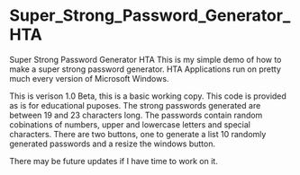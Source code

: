 # Super_Strong_Password_Generator_HTA
Super Strong Password Generator HTA 
This is my simple demo of how to make a super strong password generator.
HTA Applications run on pretty much every version of Microsoft Windows.

This is verison 1.0 Beta, this is a basic working copy.
This code is provided as is for educational puposes.
The strong passwords generated are between 19 and 23 characters long.
The passwords contain random cobinations of numbers, upper and lowercase letters and special characters.
There are two buttons, one to generate a list 10 randomly generated passwords and a resize the windows button.

There may be future updates if I have time to work on it.

